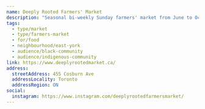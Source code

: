 ```yaml
---
name: Deeply Rooted Farmers' Market
description: "Seasonal bi-weekly Sunday farmers' market from June to October, focusing on community connections and local food."
tags:
  - type/market
  - type/farmers-market
  - for/food
  - neighbourhood/east-york
  - audience/black-community
  - audience/indigenous-community
link: https://www.deeplyrootedmarket.ca/
address:
  streetAddress: 455 Cosburn Ave
  addressLocality: Toronto
  addressRegion: ON
social:
  instagram: https://www.instagram.com/deeplyrootedfarmersmarket/
---
```

